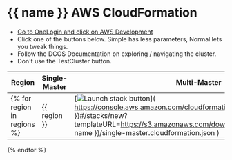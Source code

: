 # {{ name }} AWS CloudFormation

* [Go to OneLogin and click on AWS Development](https://app.onelogin.com/client/apps)
* Click one of the buttons below. Simple has less parameters, Normal lets you tweak things.
* Follow the DCOS Documentation on exploring / navigating the cluster.
* Don't use the TestCluster button.

| Region | Single-Master | Multi-Master | Custom | TestCluster |
| --- | --- | --- | --- | --- |
{% for region in regions %}| {{ region }} | [![Launch stack button](https://s3.amazonaws.com/cloudformation-examples/cloudformation-launch-stack.png)]( https://console.aws.amazon.com/cloudformation/home?region={{ region }}#/stacks/new?templateURL=https://s3.amazonaws.com/downloads.mesosphere.io/dcos/{{ name }}/single-master.cloudformation.json ) | [![Launch stack button](https://s3.amazonaws.com/cloudformation-examples/cloudformation-launch-stack.png)]( https://console.aws.amazon.com/cloudformation/home?region={{ region }}#/stacks/new?templateURL=https://s3.amazonaws.com/downloads.mesosphere.io/dcos/{{ name }}/multi-master.cloudformation.json ) | [![Launch stack button](https://s3.amazonaws.com/cloudformation-examples/cloudformation-launch-stack.png)]( https://console.aws.amazon.com/cloudformation/home?region={{ region }}#/stacks/new?templateURL=https://s3.amazonaws.com/downloads.mesosphere.io/dcos/{{ name }}/cloudformation.json ) | [![Launch stack button](https://s3.amazonaws.com/cloudformation-examples/cloudformation-launch-stack.png)]( https://console.aws.amazon.com/cloudformation/home?region={{ region }}#/stacks/new?templateURL=https://s3.amazonaws.com/downloads.mesosphere.io/dcos/{{ name }}/testcluster.cloudformation.json )
{% endfor %}
